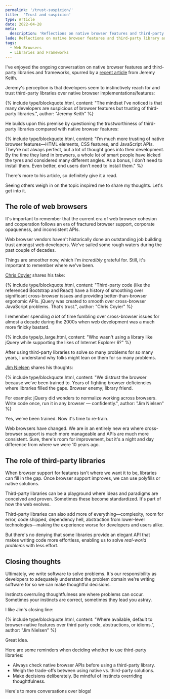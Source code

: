```yaml
---
permalink: '/trust-suspicion/'
title:  'Trust and suspicion'
type: Article
date: 2022-04-28
meta: 
  description: 'Reflections on native browser features and third-party library adoption.'
lede: Reflections on native browser features and third-party library adoption.
tags: 
  - Web Browsers
  - Libraries and Frameworks
---
```


I've enjoyed the ongoing conversation on native browser features and third-party libraries and frameworks, spurred by a [recent article](https://adactio.com/journal/19021) from Jeremy Keith.

Jeremy's perception is that developers seem to instinctively reach for and trust third-party libraries over native browser implementations/features:

{% include type/blockquote.html, content: "The mindset I’ve noticed is that many developers are suspicious of browser features but trusting of third-party libraries.", author: "Jeremy Keith" %}

He builds upon this premise by questioning the trustworthiness of third-party libraries compared with native browser features: 

{% include type/blockquote.html, content: "I’m much more trusting of native browser features—HTML elements, CSS features, and JavaScript APIs. They’re not always perfect, but a lot of thought goes into their development. By the time they land in browsers, a whole lot of smart people have kicked the tyres and considered many different angles. As a bonus, I don’t need to install them. Even better, end users don’t need to install them." %}

There's more to his article, so definitely give it a read. 

Seeing others weigh in on the topic inspired me to share my thoughts. Let's get into it.

## The role of web browsers

It's important to remember that the current era of web browser cohesion and cooperation follows an era of fractured browser support, corporate opaqueness, and inconsistent APIs.

Web browser vendors haven't historically done an outstanding job building trust amongst web developers. We've sailed some rough waters during the past couple of decades. 

Things are smoother now, which I'm _incredibly_ grateful for. Still, it's important to remember where we've been.

[Chris Coyier](https://chriscoyier.net/2022/04/27/trust/) shares his take:

{% include type/blockquote.html, content: "Third-party code (like the referenced Bootstrap and React) have a history of smoothing over significant cross-browser issues and providing better-than-browser ergonomic APIs. jQuery was created to smooth over cross-browser JavaScript problems. That’s trust.", author: "Chris Coyier" %}

I remember spending _a lot_ of time fumbling over cross-browser issues for almost a decade during the 2000s when web development was a much more finicky bastard.

{% include type/p_large.html, content: "Who wasn't using a library like jQuery while supporting the likes of Internet Explorer 6?" %}

After using third-party libraries to solve so many problems for so many years, I understand why folks might lean on them for so many problems.

[Jim Nielsen](https://blog.jim-nielsen.com/2022/trusting-browsers/) shares his thoughts:

{% include type/blockquote.html, content: "We distrust the browser because we’ve been trained to. Years of fighting browser deficiencies where libraries filled the gaps. Browser enemy; library friend.

For example: jQuery did wonders to normalize working across browsers. Write code once, run it in any browser — confidently.", author: "Jim Nielsen" %}

Yes, we've been trained. Now it's time to re-train.

Web browsers have changed. We are in an entirely new era where cross-browser support is much more manageable and APIs are much more consistent. Sure, there's room for improvement, but it's a night and day difference from where we were 10 years ago.

## The role of third-party libraries

When browser support for features isn't where we want it to be, libraries can fill in the gap. Once browser support improves, we can use polyfills or native solutions.

Third-party libraries can be a playground where ideas and paradigms are conceived and proven. Sometimes these become standardized. It's part of how the web evolves.

Third-party libraries can also add more of everything—complexity, room for error, code shipped, dependency hell, abstraction from lower-level technologies—making the experience worse for developers and users alike.

But there's no denying that some libraries provide an elegant API that makes writing code more effortless, enabling us to solve _real-world problems_ with less effort.

## Closing thoughts

Ultimately, we write software to solve problems. It's our responsibility as developers to adequately understand the problem domain we're writing software for so we can make thoughtful decisions.

Instincts overruling thoughtfulness are where problems can occur. Sometimes your instincts are correct, sometimes they lead you astray.

I like Jim's closing line: 

{% include type/blockquote.html, content: "Where available, default to browser-native features over third party code, abstractions, or idioms.", author: "Jim Nielsen" %}

Great idea. 

Here are some reminders when deciding whether to use third-party libraries:

- Always check native browser APIs before using a third-party library.
- Weigh the trade-offs between using native vs. third-party solutions.
- Make decisions deliberately. Be mindful of instincts overriding thoughtfulness.

Here's to more conversations over blogs!